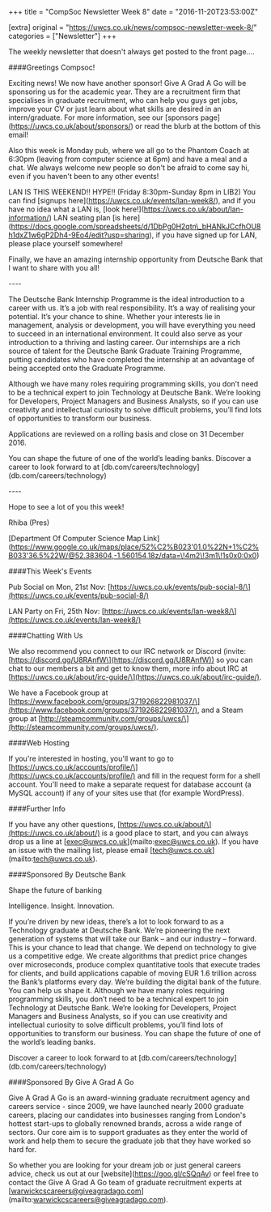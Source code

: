 +++
title = "CompSoc Newsletter Week 8"
date = "2016-11-20T23:53:00Z"

[extra]
original = "https://uwcs.co.uk/news/compsoc-newsletter-week-8/"    
categories = ["Newsletter"]
+++

<p>The weekly newsletter that doesn't always get posted to the front page....</p>

<!-- more -->

\#\#\#\#Greetings Compsoc\!

  

Exciting news\! We now have another sponsor\! Give A Grad A Go will be sponsoring us for the academic year. They are a recruitment firm that specialises in graduate recruitment, who can help you guys get jobs, improve your CV or just learn about what skills are desired in an intern/graduate. For more information, see our \[sponsors page\](https://uwcs.co.uk/about/sponsors/) or read the blurb at the bottom of this email\! 

  

Also this week is Monday pub, where we all go to the Phantom Coach at 6:30pm (leaving from computer science at 6pm) and have a meal and a chat. We always welcome new people so don't be afraid to come say hi, even if you haven't been to any other events\!

  

LAN IS THIS WEEKEND\!\! HYPE\!\! (Friday 8:30pm-Sunday 8pm in LIB2) You can find \[signups here\](https://uwcs.co.uk/events/lan-week8/), and if you have no idea what a LAN is, \[look here\!\](https://uwcs.co.uk/about/lan-information/) LAN seating plan \[is here\](https://docs.google.com/spreadsheets/d/1DbPg0H2qtn\_bHANkJCcfhOU8h1dxZ1w6gP2Dh4-9Eo4/edit?usp=sharing), if you have signed up for LAN, please place yourself somewhere\!

  

Finally, we have an amazing internship opportunity from Deutsche Bank that I want to share with you all\!

  

\----

The Deutsche Bank Internship Programme is the ideal introduction to a career with us. It’s a job with real responsibility. It’s a way of realising your potential. It’s your chance to shine. Whether your interests lie in management, analysis or development, you will have everything you need to succeed in an international environment. It could also serve as your introduction to a thriving and lasting career. Our internships are a rich source of talent for the Deutsche Bank Graduate Training Programme, putting candidates who have completed the internship at an advantage of being accepted onto the Graduate Programme.

Although we have many roles requiring programming skills, you don’t need to be a technical expert to join Technology at Deutsche Bank. We’re looking for Developers, Project Managers and Business Analysts, so if you can use creativity and intellectual curiosity to solve difficult problems, you’ll find lots of opportunities to transform our business.

  

  

Applications are reviewed on a rolling basis and close on 31 December 2016.

You can shape the future of one of the world’s leading banks. Discover a career to look forward to at \[db.com/careers/technology\](db.com/careers/technology)

\----

  

Hope to see a lot of you this week\!

  

Rhiba (Pres)

  

  

  

\[Department Of Computer Science Map Link\](https://www.google.co.uk/maps/place/52%C2%B023'01.0%22N+1%C2%B033'36.5%22W/@52.383604,-1.560154,18z/data=\!4m2\!3m1\!1s0x0:0x0)

  

  

  

\#\#\#\#This Week's Events

  

Pub Social on Mon, 21st Nov: \[https://uwcs.co.uk/events/pub-social-8/\](https://uwcs.co.uk/events/pub-social-8/)

  

LAN Party on Fri, 25th Nov: \[https://uwcs.co.uk/events/lan-week8/\](https://uwcs.co.uk/events/lan-week8/)

  

  

  

\#\#\#\#Chatting With Us

  

  

  

We also recommend you connect to our IRC network or Discord (invite: \[https://discord.gg/U8RAnfW\](https://discord.gg/U8RAnfW)) so you can chat to our members a bit and get to know them, more info about IRC at \[https://uwcs.co.uk/about/irc-guide/\](https://uwcs.co.uk/about/irc-guide/).

  

  

  

We have a Facebook group at \[https://www.facebook.com/groups/371926822981037/\](https://www.facebook.com/groups/371926822981037/), and a Steam group at \[http://steamcommunity.com/groups/uwcs/\](http://steamcommunity.com/groups/uwcs/).

  

  

  

\#\#\#\#Web Hosting

  

  

  

If you're interested in hosting, you'll want to go to \[https://uwcs.co.uk/accounts/profile/\](https://uwcs.co.uk/accounts/profile/) and fill in the request form for a shell account. You'll need to make a separate request for database account (a MySQL account) if any of your sites use that (for example WordPress).

  

  

  

\#\#\#\#Further Info

  

  

  

If you have any other questions, \[https://uwcs.co.uk/about/\](https://uwcs.co.uk/about/) is a good place to start, and you can always drop us a line at \[exec@uwcs.co.uk\](mailto:exec@uwcs.co.uk). If you have an issue with the mailing list, please email \[tech@uwcs.co.uk\](mailto:tech@uwcs.co.uk).

  

  

  

\#\#\#\#Sponsored By Deutsche Bank

  

  

  

Shape the future of banking

  

  

  

Intelligence. Insight. Innovation.

  

  

  

If you’re driven by new ideas, there’s a lot to look forward to as a Technology graduate at Deutsche Bank. We’re pioneering the next generation of systems that will take our Bank – and our industry – forward. This is your chance to lead that change. We depend on technology to give us a competitive edge. We create algorithms that predict price changes over microseconds, produce complex quantitative tools that execute trades for clients, and build applications capable of moving EUR 1.6 trillion across the Bank’s platforms every day. We’re building the digital bank of the future. You can help us shape it. Although we have many roles requiring programming skills, you don’t need to be a technical expert to join Technology at Deutsche Bank. We’re looking for Developers, Project Managers and Business Analysts, so if you can use creativity and intellectual curiosity to solve difficult problems, you’ll find lots of opportunities to transform our business. You can shape the future of one of the world’s leading banks.

  

  

  

Discover a career to look forward to at \[db.com/careers/technology\](db.com/careers/technology)

  

  

\#\#\#\#Sponsored By Give A Grad A Go

  

Give A Grad A Go is an award-winning graduate recruitment agency and careers service - since 2009, we have launched nearly 2000 graduate careers, placing our candidates into businesses ranging from London's hottest start-ups to globally renowned brands, across a wide range of sectors. Our core aim is to support graduates as they enter the world of work and help them to secure the graduate job that they have worked so hard for. 

  

  

So whether you are looking for your dream job or just general careers advice, check us out at our \[website\](https://goo.gl/cSQqAv) or feel free to contact the Give A Grad A Go team of graduate recruitment experts at \[warwickcscareers@giveagradago.com\](mailto:warwickcscareers@giveagradago.com).

